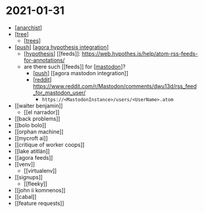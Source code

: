 # 2021-01-31

- [[anarchist]]
- [[tree]]
  - [[trees]]
- [[push]] [[agora hypothesis integration]]
  - [[hypothesis]] [[feeds]]: https://web.hypothes.is/help/atom-rss-feeds-for-annotations/
  - are there such [[feeds]] for [[mastodon]]?
    - [[push]] [[agora mastodon integration]]
    - [[reddit]] https://www.reddit.com/r/Mastodon/comments/dwu13d/rss_feed_for_mastodon_user/
      - ```https://<MastodonInstance>/users/<UserName>.atom```
- [[walter benjamin]]
  - [[el narrador]]
- [[back problems]]
- [[bolo bolo]]
- [[orphan machine]]
- [[mycroft ai]]
- [[critique of worker coops]]
- [[lake atitlán]]
- [[agora feeds]]
- [[venv]]
  - [[virtualenv]]
- [[signups]]
  - [[fleeky]]
- [[john ii komnenos]]
- [[cabal]]
- [[feature requests]]


[//begin]: # "Autogenerated link references for markdown compatibility"
[anarchist]: ../anarchist "Anarchist"
[tree]: ../tree "Tree"
[trees]: ../trees "Trees"
[push]: ../push "Push"
[agora hypothesis integration]: ../agora-hypothesis-integration "Agora Hypothesis Integration"
[hypothesis]: ../hypothesis "Hypothesis"
[mastodon]: ../mastodon "Mastodon"
[reddit]: ../reddit "Reddit"
[//end]: # "Autogenerated link references"